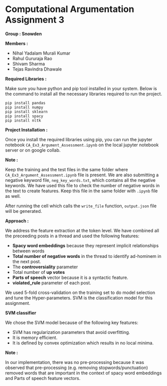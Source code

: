 # Computational Argumentation Assignment 3 
**Group : Snowden**

**Members :**

* Nihal Yadalam Murali Kumar
* Rahul Gururaja Rao
* Shivam Sharma
* Tejas Ravindra Dhawale

**Required Libraries :**

Make sure you have python and pip tool installed in your system. Below is the command to install all the necessary libraries required to run the project.

    pip install pandas
    pip install numpy
    pip install sklearn
    pip install spacy
    pip install nltk
    

**Project Installation :**

Once you install the required libraries using pip, you can run the jupyter notebook `CA_Ex3_Argument_Assessment.ipynb` on the local jupyter notebook server or on google collab. 

**Note :**

Keep the training and the test files in the same folder where `CA_Ex3_Argument_Assessment.ipynb` file is present. We are also submitting a negative keyword file, `neg_key_words.txt`, which contains all the negative keywords. We have used this file to check the number of negative words in the text to create features. Keep this file in the same folder with `.ipynb` file as well.
    
After running the cell which calls the `write_file` function, `output.json` file will be generated.
  

**Approach :**

We address the feature extraction at the token level.
We have combined all the preceeding posts in a thread and used the following features:

- **Spacy word embeddings** because they represent implicit relationships between words
- **Total number of negative words** in the thread to identify ad-hominem in the next post.
- The **controversiality** parameter 
- Total number of **up votes** 
- **Parts of speech** vector because it is a syntactic feature.
- **violated_rule** parameter of each post.

We used 5-fold cross-validation on the training set to do model selection and tune the Hyper-parameters.
SVM is the classification model for this assignment.


**SVM classifier**

We chose the SVM model because of the following key features:
- SVM has regularization parameters that avoid overfitting.
- It is memory efficient.
- It is defined by convex optimization which results in no local minima.

**Note :**

In our implementation, there was no pre-processing because it was observed that pre-processing (e.g. removing stopwords/punctuation) removed words that are important in the context of spacy word embeddings and Parts of speech feature vectors.
   

